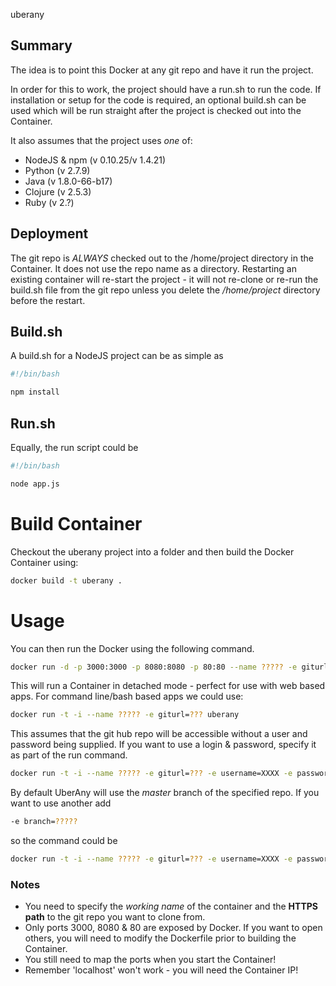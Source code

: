  uberany
## Summary
The idea is to point this Docker at any git repo and have it run the project.

In order for this to work, the project should have a run.sh to run the code. If installation or setup for the code is required, an optional build.sh can be used which will be run straight after the project is checked out into the Container.

It also assumes that the project uses *one* of:

* NodeJS & npm (v 0.10.25/v 1.4.21)
* Python (v 2.7.9)
* Java (v 1.8.0-66-b17)
* Clojure (v 2.5.3)
* Ruby (v 2.?)

## Deployment
The git repo is *ALWAYS* checked out to the /home/project directory in the Container. It does not use the repo name as a directory. Restarting an existing container will re-start the project - it will not re-clone or re-run the build.sh file from the git repo unless you delete the */home/project* directory before the restart.

## Build.sh

A build.sh for a NodeJS project can be as simple as

```bash
#!/bin/bash

npm install
```

## Run.sh
Equally, the run script could be

```bash
#!/bin/bash

node app.js
```

# Build Container
Checkout the uberany project into a folder and then build the Docker Container using:

```bash
docker build -t uberany .
```

# Usage
You can then run the Docker using the following command.

```bash
docker run -d -p 3000:3000 -p 8080:8080 -p 80:80 --name ????? -e giturl=??? uberany
```

This will run a Container in detached mode - perfect for use with web based apps. For command line/bash based apps we could use:

```bash
docker run -t -i --name ????? -e giturl=??? uberany
```

This assumes that the git hub repo will be accessible without a user and password being supplied. If you want to use a login & password, specify it as part of the run command.

```bash
docker run -t -i --name ????? -e giturl=??? -e username=XXXX -e password=YYYY uberany
```

By default UberAny will use the *master* branch of the specified repo. If you want to use another add

```bash
-e branch=?????
```
so the command could be

```bash
docker run -t -i --name ????? -e giturl=??? -e username=XXXX -e password=YYYY -e branch=???? uberany
```

### Notes
* You need to specify the *working name* of the container and the **HTTPS path** to the git repo you want to clone from.
* Only ports 3000, 8080 & 80 are exposed by Docker. If you want to open others, you will need to modify the Dockerfile prior to building the Container.
* You still need to map the ports when you start the Container!
* Remember 'localhost' won't work - you will need the Container IP!
